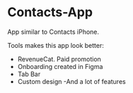 # Contacts-App
App similar to Contacts iPhone.

Tools makes this app look better: 
- RevenueCat. Paid promotion
- Onboarding created in Figma
- Tab Bar 
- Custom design
-And a lot of features
